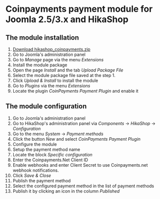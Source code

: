 # Coinpayments payment module for Joomla 2.5/3.x and HikaShop

## The module installation

1. [Download hikashop_coinpayments.zip](https://github.com/CoinPaymentsNet/coinpayments-hikashop/releases/download/hikashop-coinpayments/hikashop_coinpayments.zip)
2. Go to Joomla's administration panel
3. Go to _Manage_ page via the menu _Extensions_
4. Install the module package
  1. Open the page _Install_ and the tab _Upload Package File_
  2. Select the module package file saved at the step 1.
  3. Click _Upload & Install_ to install the module
  4. Go to _Plugins_ via the menu _Extensions_
  5. Locate the plugin _CoinPayments Payment Plugin_ and enable it

## The module configuration

1. Go to Joomla's administration panel
2. Go to HikaShop's administration panel via _Components_ -> _HikaShop_ -> _Configuration_
3. Go to the menu _System_ -> _Payment methods_
4. Click the button _New_ and select _CoinPayments Payment Plugin_
5. Configure the module
  1. Setup the payment method name
  2. Locate the block _Specific configuration_
  3. Enter the Coinpayments.Net Client ID
  4. Enable webhooks and enter  Client Secret to use Coinpayments.net webhook notifications.
  5. Click _Save & Close_
6. Publish the payment method
  1. Select the configured payment method in the list of payment methods
  2. Publish it by clicking an icon in the column _Published_
